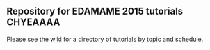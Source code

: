 ## Repository for EDAMAME 2015 tutorials CHYEAAAA


Please see the [wiki](https://github.com/edamame-course/2015-tutorials/wiki) for a directory of tutorials by topic and schedule.

